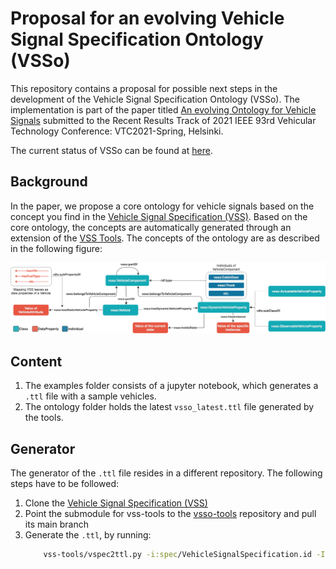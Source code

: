 # Proposal for an evolving Vehicle Signal Specification Ontology (VSSo)

This repository contains a proposal for possible next steps in the development of the Vehicle Signal Specification Ontology (VSSo).
The implementation is part of the paper titled [An evolving Ontology for Vehicle Signals](http://dx.doi.org/10.13140/RG.2.2.14695.78240) submitted to
the Recent Results Track of 2021 IEEE 93rd Vehicular Technology Conference: VTC2021-Spring, Helsinki.

The current status of VSSo can be found at [here](https://github.com/w3c/vsso).

## Background

In the paper, we propose a core ontology for vehicle signals based on the concept you find in
the [Vehicle Signal Specification (VSS)](https://github.com/GENIVI/vehicle_signal_specification).
Based on the core ontology, the concepts are automatically generated through an extension of
the [VSS Tools](https://github.com/GENIVI/vss-tools). The concepts of the ontology are as described
in the following figure:

![](images/vsso_modeling.png)

## Content

1. The examples folder consists of a jupyter notebook, which generates a `.ttl` file with a sample vehicles.
1. The ontology folder holds the latest `vsso_latest.ttl` file generated by the tools.

## Generator

The generator of the `.ttl` file resides in a different repository. The following steps have to be followed:

1. Clone the [Vehicle Signal Specification (VSS)](https://github.com/GENIVI/vehicle_signal_specification)
1. Point the submodule for vss-tools to the [vsso-tools](https://github.com/danielwilms/vsso-tools) repository and pull its main branch
1. Generate the `.ttl`, by running:
   ```bash
       vss-tools/vspec2ttl.py -i:spec/VehicleSignalSpecification.id -I ./spec ./spec/VehicleSignalSpecification.vspec vsso_latest.ttl
   ```
